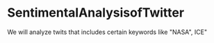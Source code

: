 # SentimentalAnalysisofTwitter
We will analyze twits that includes certain keywords like "NASA", ICE"
